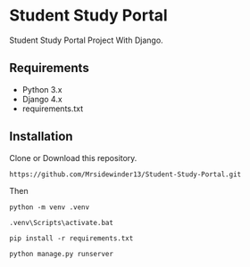 # Student Study Portal
Student Study Portal Project With Django.
## Requirements
- Python 3.x
- Django 4.x
- requirements.txt

## Installation
Clone or Download this repository.
```
https://github.com/Mrsidewinder13/Student-Study-Portal.git
```
Then
```
python -m venv .venv
```
```
.venv\Scripts\activate.bat
```
```
pip install -r requirements.txt
```
```
python manage.py runserver
```